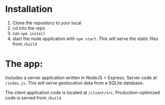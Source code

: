 # Installation

1. Clone the repository to your local
2. cd into the repo
3. run `npm install`
4. start the node application with `npm start`. This will serve the static files from `/build`

# The app:

Includes a server application written in NodeJS + Express. Server code at `/index.js`.
This will serve geolocation data from a SQLite database.

The client application code is located at `/client/src`.
Production-optimized code is served from `/build`.
